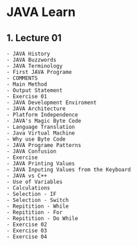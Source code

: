 # JAVA Learn

## 1. Lecture 01

    - JAVA History
    - JAVA Buzzwords
    - JAVA Terminology
    - First JAVA Programe
    - COMMENTS
    - Main Method
    - Output Statement
    - Exercise 01
    - JAVA Development Enviroment
    - JAVA Architecture
    - Platform Independence
    - JAVA's Magic Byte Code
    - Language Translation
    - Java Virtual Machine
    - Why use Byte Code
    - JAVA Programe Patterns
    - JAVA Confusion
    - Exercise
    - JAVA Printing Values
    - JAVA Inputing Values from the Keyboard
    - JAVA vs C++
    - Use of Variables
    - Calculations
    - Selection - IF
    - Selection - Switch
    - Repitition - While
    - Repitition - For
    - Repitition - Do While
    - Exercise 02
    - Exercise 03
    - Exercise 04
